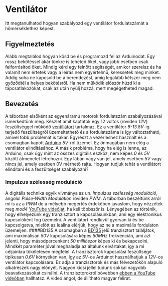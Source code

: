 # Ventilátor
Itt megtanulhatod hogyan szabályozd egy ventilátor fordulatszámát a hőmérséklethez képest.

## Figyelmeztetés
Alább megtalálod hogyan kösd be és programozd fel az Arduinodat. Egy rossz bekötéssel akár tönkre is teheted őket, vagy jobb esetben csak felforrósítod őket. Mindig kérd egy felnőtt segítségét, amikor szerelsz és ha valamit nem értetek vagy a leírás nem egyértelmű, keressetek meg minket. Addig soha ne kapcsold be a berendezést, amíg legalább kétszer meg nem győződtél a helyes bekötésről. Ha nem működik először húzd ki a tápcsatlakozókat, csak az után nyúlj hozzá, mert megégetheted magad.

## Bevezetés
A táborban elsőként az egyenáramú motorok fordulatszám szabályozásával ismerkedtünk meg. Készlet amit kaptatok egy 12 voltos (röviden _12V_) feszültséggel működő [ventillátort](https://www.hestore.hu/prod_10022522.html) tartalmaz. Ez a ventilátor _6-13.8V_-ig terjedő feszültségről üzemeltethető és a fordulatszáma is így változtatható, amivel több problémát is takar. Egyrészt a vezérléshez használt és a csomagban kapott [Arduino](https://www.hestore.hu/prod_10035527.html) _5V_-ról üzemel. Ez önmagában nem elég a ventilátor elindításához. A másik probléma, hogy ha elég is lenne, az Arduino, csak úgy mint az összes digitális eszköz, nem képes _0_ és _5V_ között átmenetet létrehozni. Egy lábán vagy van jel, amely esetben _5V_ vagy nincs jel, amely esetben 0V mérhető rajta. Hogyan tudjuk tehát a ventilátort elindítani és a feszültségét szabályozni?

### Impulzus szélesség moduláció
A digitális technika egyik vívmánya az un. _Impulzus szélesség moduláció_, angolul _Pulse-Width Modulation_ röviden _PWM_. A táborban beszéltünk arról mi is az a _PWM_ de a mélyebb megértés érdekében javaslom, hogy nézzétek meg _mod4_ [YouTube videóját](https://www.youtube.com/watch?v=jlESJ28Gy2w), ha kell többször is. Lényegében az történik, hogy elhelyezünk egy tranzisztort a kapcsolásunkban, ami egy elektronikus kapcsolóként fog üzemelni. A ventilátort rendkívül gyorsan ki és be kapcsolgatva, mielőtt az leállna elérjük, hogy az ne a maximális fordulaton üzemeljen.
####BD135
A csomagban a [BD135](https://www.hestore.hu/prod_10020815.html) jelű tranzisztort találjátok, ami maximálisan _50V_ kapcsolására képes _50MHz_ frekvencián, ami azt jelenti, hogy másodpercenként _50 milliószor_ képes ki és bekapcsolni. Mindkét paraméter jóval meghaladja az általunk elvártakat, így a mi céljainkra tökéletesen megfelel. A tranzisztorok kapcsolási feszültsége tipikusan _0.6V_ környékén van, így az _5V_-os Arduinot használhatjuk a _12V_-os ventilátor kapcsolására. Ez adja a tranzisztorok és más félvezetőkön alapuló alkatrészek nagy előnyét. Nagyon kicsi jellel tudunk sokkal nagyobb beavatkozásokat csinálni. A tranzisztorokról bővebben [ebben a YouTube videóban](https://www.youtube.com/watch?v=7ukDKVHnac4) hallhatsz. A videó angol, de állítható magyar felirat.